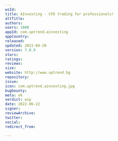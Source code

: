 ```yaml
---
wsId: 
title: AInvesting - CFD trading for professionals!
altTitle: 
authors: 
users: 1000
appId: com.uptrend.ainvesting
appCountry: 
released: 
updated: 2022-04-20
version: 7.0.9
stars: 
ratings: 
reviews: 
size: 
website: http://www.uptrend.bg
repository: 
issue: 
icon: com.uptrend.ainvesting.jpg
bugbounty: 
meta: ok
verdict: wip
date: 2022-06-22
signer: 
reviewArchive: 
twitter: 
social: 
redirect_from: 

---
```


